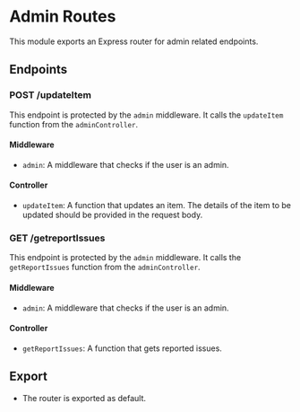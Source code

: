 # Admin Routes

This module exports an Express router for admin related endpoints.

## Endpoints

### POST /updateItem

This endpoint is protected by the `admin` middleware. It calls the `updateItem` function from the `adminController`.

#### Middleware

- `admin`: A middleware that checks if the user is an admin.

#### Controller

- `updateItem`: A function that updates an item. The details of the item to be updated should be provided in the request body.

### GET /getreportIssues

This endpoint is protected by the `admin` middleware. It calls the `getReportIssues` function from the `adminController`.

#### Middleware

- `admin`: A middleware that checks if the user is an admin.

#### Controller

- `getReportIssues`: A function that gets reported issues.

## Export

- The router is exported as default.
